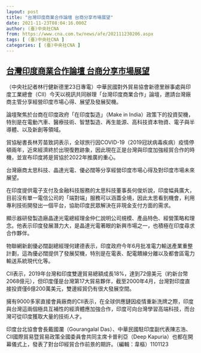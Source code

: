 ```yaml
---
layout: post
title: "台灣印度商業合作論壇 台商分享市場展望"
date: 2021-11-23T08:04:16.000Z
author: (臺)中央社CNA
from: https://www.cna.com.tw/news/afe/202111230206.aspx
tags: [ (臺)中央社CNA ]
categories: [ (臺)中央社CNA ]
---
```

<!--1637654656000-->
[台灣印度商業合作論壇 台商分享市場展望](https://www.cna.com.tw/news/afe/202111230206.aspx)
------

<div>
<div></div><div><p>（中央社記者林行健新德里23日專電）中華民國對外貿易協會新德里辦事處與印度工業總會（CII）今天以視訊共同辦理「台灣印度商業合作」論壇，邀請台灣廠商主管分享經營印度市場心得、展望及發展契機。</p><p>論壇聚焦於台商在印度政府「在印度製造」（Make in India）政策下的投資契機，特別是在電動汽車、醫療技術、智慧製造、再生能源、高科技資本物資、電子與半導體、以及新創等領域。</p><p>貿協秘書長林芳苗致詞表示，全球旅行因COVID-19（2019冠狀病毒疾病）疫情停頓兩年，近來經濟終於出現復甦跡象，因此現在正是台灣與印度加強經貿合作的時機，並宣布印度將是貿協於2022年推廣的重心。</p><p>台灣廠商太思科技、晶達光電、優必闊等分享經營印度市場心得及對印度市場未來展望。</p><p>在印度提供電子支付及金融科技服務的太思科技董事長何俊炘說，印度幅員廣大，目前沒有單一電信公司的「端對端」服務可以涵蓋全境，因此太思看到機會，利用專利技術開發出一個平台，協助印度民眾解決在非現金支付方面的需求。</p><p>顯示器研發製造廠晶達光電總經理金仲仁說明公司規模、產品特色、經營策略和理念。他表示印度發展潛力大，是晶達光電著眼的新興市場之一，也積極在印度尋求合作夥伴。</p><p>物聯網新創優必闊副總經理何建德表示，印度政府今年6月批准電力輸送產業重整計劃，這為優必闊提供了發展契機，特別是在電表、配電饋線分離以及都會區電力輸送系統現代化等。</p><p>CII表示，2019年台灣和印度雙邊貿易總額成長18%，達到72億美元（約新台幣2068億元），但印度僅是台灣第17大貿易夥伴，截至2000年4月，台灣對印度直接投資僅6億200萬美元，雙邊經貿仍有很大發展空間。</p><p>擁有9000多家直接會員廠商的CII表示，在全球供應鏈因疫情重新洗牌之際，印度與台灣這兩個極具互補性的經濟體應加強合作，印度可向台灣學習高端科技，而台灣可從印度獲取大量的技術人才。</p><p>印度台北協會會長戴國瀾（Gourangalal Das）、中華民國駐印度副代表陳志浩、CII國際貿易暨貿易政策全國委員會共同主席卡普利亞（Deep Kapuria）也都在開幕儀式上，發表了對台印經貿合作前景的期許。（編輯：韋樞）1101123</p></div>
</div>
